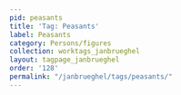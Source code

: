 ```yaml
---
pid: peasants
title: 'Tag: Peasants'
label: Peasants
category: Persons/figures
collection: worktags_janbrueghel
layout: tagpage_janbrueghel
order: '128'
permalink: "/janbrueghel/tags/peasants/"
---
```

